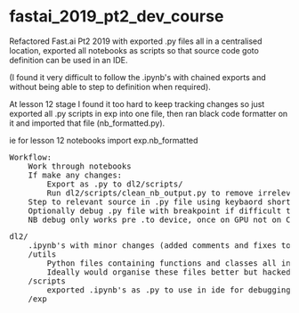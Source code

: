 # fastai_2019_pt2_dev_course

Refactored Fast.ai Pt2 2019 with exported .py files all in a centralised location, exported all notebooks as scripts so that source code goto definition can be used in an IDE.
 
(I found it very difficult to follow the .ipynb's with chained exports and without being able to step to definition when required).

At lesson 12 stage I found it too hard to keep tracking changes so just exported all .py scripts in exp into one file, then 
ran black code formatter on it and imported that file (nb_formatted.py).

ie for lesson 12 notebooks import exp.nb_formatted


<pre>
Workflow:
    Work through notebooks
    If make any changes: 
        Export as .py to dl2/scripts/
        Run dl2/scripts/clean_nb_output.py to remove irrelevant ipynb code
    Step to relevant source in .py file using keybaord shortcuts
    Optionally debug .py file with breakpoint if difficult to follow
    NB debug only works pre .to_device, once on GPU not on CPU to be able to set breakpoints
</pre>

<pre>
dl2/
    .ipynb's with minor changes (added comments and fixes to improve readability for me)
    /utils
        Python files containing functions and classes all in one place
        Ideally would organise these files better but hacked it to get get through in reasonable time
    /scripts
        exported .ipynb's as .py to use in ide for debugging/stepping to source in ide 
    /exp
        
</pre>